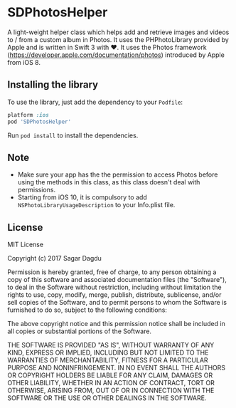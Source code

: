 # SDPhotosHelper
A light-weight helper class which helps add and retrieve images and videos to / from a custom album in Photos. It uses the PHPhotoLibrary provided by Apple and is written in Swift 3 with ❤️. It uses the Photos framework (https://developer.apple.com/documentation/photos) introduced by Apple from iOS 8.

## Installing the library

To use the library, just add the dependency to your `Podfile`:

```ruby
platform :ios
pod 'SDPhotosHelper'
```

Run `pod install` to install the dependencies.

## Note
- Make sure your app has the the permission to access Photos before using the methods in this class, as this class doesn't deal with permissions.
- Starting from iOS 10, it is compulsory to add <code>NSPhotoLibraryUsageDescription</code> to your Info.plist file.

## License
MIT License

Copyright (c) 2017 Sagar Dagdu

Permission is hereby granted, free of charge, to any person obtaining a copy
of this software and associated documentation files (the "Software"), to deal
in the Software without restriction, including without limitation the rights
to use, copy, modify, merge, publish, distribute, sublicense, and/or sell
copies of the Software, and to permit persons to whom the Software is
furnished to do so, subject to the following conditions:

The above copyright notice and this permission notice shall be included in all
copies or substantial portions of the Software.

THE SOFTWARE IS PROVIDED "AS IS", WITHOUT WARRANTY OF ANY KIND, EXPRESS OR
IMPLIED, INCLUDING BUT NOT LIMITED TO THE WARRANTIES OF MERCHANTABILITY,
FITNESS FOR A PARTICULAR PURPOSE AND NONINFRINGEMENT. IN NO EVENT SHALL THE
AUTHORS OR COPYRIGHT HOLDERS BE LIABLE FOR ANY CLAIM, DAMAGES OR OTHER
LIABILITY, WHETHER IN AN ACTION OF CONTRACT, TORT OR OTHERWISE, ARISING FROM,
OUT OF OR IN CONNECTION WITH THE SOFTWARE OR THE USE OR OTHER DEALINGS IN THE
SOFTWARE.
